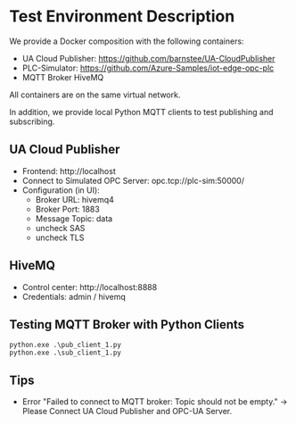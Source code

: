 # Test Environment Description

We provide a Docker composition with the following containers:

- UA Cloud Publisher: https://github.com/barnstee/UA-CloudPublisher
- PLC-Simulator: https://github.com/Azure-Samples/iot-edge-opc-plc
- MQTT Broker HiveMQ

All containers are on the same virtual network.

In addition, we provide local Python MQTT clients to test publishing and subscribing.

## UA Cloud Publisher

- Frontend: http://localhost
- Connect to Simulated OPC Server: opc.tcp://plc-sim:50000/
- Configuration (in UI):
    - Broker URL: hivemq4
    - Broker Port: 1883
    - Message Topic: data
    - uncheck SAS
    - uncheck TLS

## HiveMQ

- Control center: http://localhost:8888
- Credentials: admin / hivemq

## Testing MQTT Broker with Python Clients

    python.exe .\pub_client_1.py
    python.exe .\sub_client_1.py

## Tips

- Error "Failed to connect to MQTT broker: Topic should not be empty." &rarr; Please Connect UA Cloud Publisher and OPC-UA Server.
